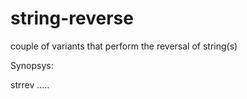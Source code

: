 string-reverse
==============
couple of variants that perform the reversal of string(s)

Synopsys:

strrev <strings to reverse>.....
